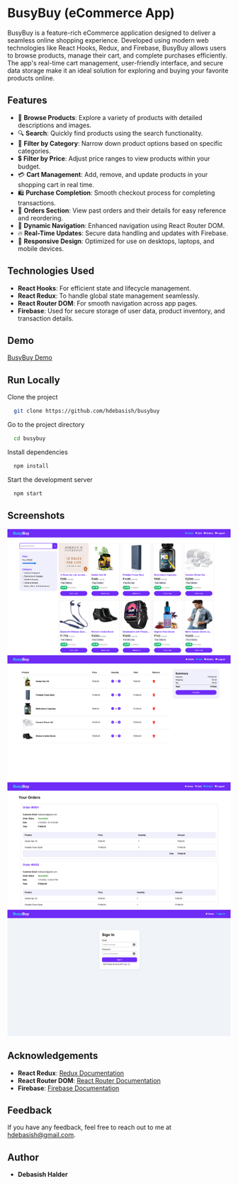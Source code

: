 # BusyBuy (eCommerce App)

BusyBuy is a feature-rich eCommerce application designed to deliver a seamless online shopping experience. Developed using modern web technologies like React Hooks, Redux, and Firebase, BusyBuy allows users to browse products, manage their cart, and complete purchases efficiently. The app's real-time cart management, user-friendly interface, and secure data storage make it an ideal solution for exploring and buying your favorite products online.

## Features

- 🛒 **Browse Products**: Explore a variety of products with detailed descriptions and images.
- 🔍 **Search**: Quickly find products using the search functionality.
- 📂 **Filter by Category**: Narrow down product options based on specific categories.
- 💲 **Filter by Price**: Adjust price ranges to view products within your budget.
- 💳 **Cart Management**: Add, remove, and update products in your shopping cart in real time.
- 🛍 **Purchase Completion**: Smooth checkout process for completing transactions.
- 📜 **Orders Section**: View past orders and their details for easy reference and reordering.
- 🔗 **Dynamic Navigation**: Enhanced navigation using React Router DOM.
- 🔥 **Real-Time Updates**: Secure data handling and updates with Firebase.
- 📱 **Responsive Design**: Optimized for use on desktops, laptops, and mobile devices.

## Technologies Used

- **React Hooks**: For efficient state and lifecycle management.
- **React Redux**: To handle global state management seamlessly.
- **React Router DOM**: For smooth navigation across app pages.
- **Firebase**: Used for secure storage of user data, product inventory, and transaction details.

## Demo

[BusyBuy Demo](https://busybuy-production.up.railway.app/)

## Run Locally

Clone the project

```bash
  git clone https://github.com/hdebasish/busybuy
```

Go to the project directory

```bash
  cd busybuy
```

Install dependencies

```bash
  npm install
```

Start the development server

```bash
  npm start
```

## Screenshots

![Homepage](https://raw.githubusercontent.com/hdebasish/busybuy/master/screenshots/Home.png)
![Shopping Cart](https://raw.githubusercontent.com/hdebasish/busybuy/master/screenshots/Cart.png)
![Orders](https://raw.githubusercontent.com/hdebasish/busybuy/master/screenshots/Orders.png)
![Sign In](https://raw.githubusercontent.com/hdebasish/busybuy/master/screenshots/SignIn.png)

## Acknowledgements

- **React Redux**: [Redux Documentation](https://redux.js.org/)
- **React Router DOM**: [React Router Documentation](https://reactrouter.com/)
- **Firebase**: [Firebase Documentation](https://firebase.google.com/docs)

## Feedback

If you have any feedback, feel free to reach out to me at [hdebasish@gmail.com](mailto:hdebasish@gmail.com).

## Author

- **Debasish Halder**
